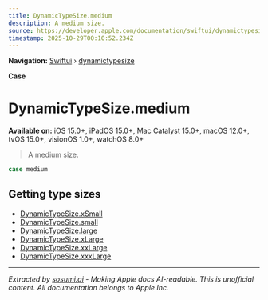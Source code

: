 ```yaml
---
title: DynamicTypeSize.medium
description: A medium size.
source: https://developer.apple.com/documentation/swiftui/dynamictypesize/medium
timestamp: 2025-10-29T00:10:52.234Z
---
```


**Navigation:** [Swiftui](/documentation/swiftui) › [dynamictypesize](/documentation/swiftui/dynamictypesize)

**Case**

# DynamicTypeSize.medium

**Available on:** iOS 15.0+, iPadOS 15.0+, Mac Catalyst 15.0+, macOS 12.0+, tvOS 15.0+, visionOS 1.0+, watchOS 8.0+

> A medium size.

```swift
case medium
```

## Getting type sizes

- [DynamicTypeSize.xSmall](/documentation/swiftui/dynamictypesize/xsmall)
- [DynamicTypeSize.small](/documentation/swiftui/dynamictypesize/small)
- [DynamicTypeSize.large](/documentation/swiftui/dynamictypesize/large)
- [DynamicTypeSize.xLarge](/documentation/swiftui/dynamictypesize/xlarge)
- [DynamicTypeSize.xxLarge](/documentation/swiftui/dynamictypesize/xxlarge)
- [DynamicTypeSize.xxxLarge](/documentation/swiftui/dynamictypesize/xxxlarge)

---

*Extracted by [sosumi.ai](https://sosumi.ai) - Making Apple docs AI-readable.*
*This is unofficial content. All documentation belongs to Apple Inc.*
